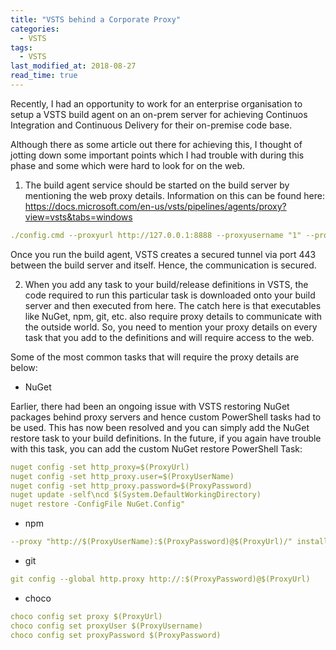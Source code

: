 ```yaml
---
title: "VSTS behind a Corporate Proxy"
categories:
  - VSTS
tags:
  - VSTS
last_modified_at: 2018-08-27
read_time: true
---
```


Recently, I had an opportunity to work for an enterprise organisation to setup a VSTS build agent on an on-prem server for achieving Continuos Integration and Continuous Delivery for their on-premise code base.

Although there as some article out there for achieving this, I thought of jotting down some important points which I had trouble with during this phase and some which were hard to look for on the web.

1. The build agent service should be started on the build server by mentioning the web proxy details. Information on this can be found here: https://docs.microsoft.com/en-us/vsts/pipelines/agents/proxy?view=vsts&tabs=windows

```yaml
./config.cmd --proxyurl http://127.0.0.1:8888 --proxyusername "1" --proxypassword "1"
```

Once you run the build agent, VSTS creates a secured tunnel via port 443 between the build server and itself. Hence, the communication is secured. 


2. When you add any task to your build/release definitions in VSTS, the code required to run this particular task is downloaded onto your build server and then executed from here. The catch here is that executables like NuGet, npm, git, etc. also require proxy details to communicate with the outside world. So, you need to mention your proxy details on every task that you add to the definitions and will require access to the web.

Some of the most common tasks that will require the proxy details are below:

* NuGet

Earlier, there had been an ongoing issue with VSTS restoring NuGet packages behind proxy servers and hence custom PowerShell tasks had to be used. This has now been resolved and you can simply add the NuGet restore task to your build definitions. In the future, if you again have trouble with this task, you can add the custom NuGet restore PowerShell Task:

```yaml
nuget config -set http_proxy=$(ProxyUrl)
nuget config -set http_proxy.user=$(ProxyUserName)
nuget config -set http_proxy.password=$(ProxyPassword)
nuget update -self\ncd $(System.DefaultWorkingDirectory)
nuget restore -ConfigFile NuGet.Config"
```

* npm

```yaml
--proxy "http://$(ProxyUserName):$(ProxyPassword)@$(ProxyUrl)/" install  -g npm@latest
```

* git

```yaml
git config --global http.proxy http://:$(ProxyPassword)@$(ProxyUrl)
```

* choco

```yaml
choco config set proxy $(ProxyUrl)
choco config set proxyUser $(ProxyUsername)
choco config set proxyPassword $(ProxyPassword)
```
